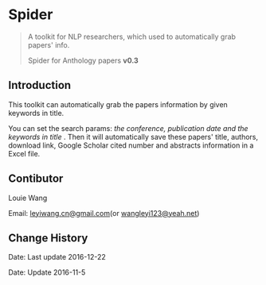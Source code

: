 # Spider

> A toolkit for NLP researchers, which used to automatically grab papers' info. 
>
> Spider for Anthology papers **v0.3**

## Introduction

This toolkit can automatically grab the papers information by given keywords in title. 

You can set the search params: *the conference, publication date and the keywords in title* . Then it will automatically save these papers' title, authors, download link, Google Scholar cited number and abstracts information in a Excel file.

## Contibutor

Louie Wang

Email: leyiwang.cn@gmail.com(or wangleyi123@yeah.net)

## Change History

Date: Last update 2016-12-22

Date: Update 2016-11-5








